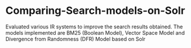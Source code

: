# Comparing-Search-models-on-Solr
Evaluated various IR systems to improve the search results obtained. The models implemented are BM25 (Boolean Model), Vector Space Model and Divergence from Randomness (DFR) Model based on Solr
